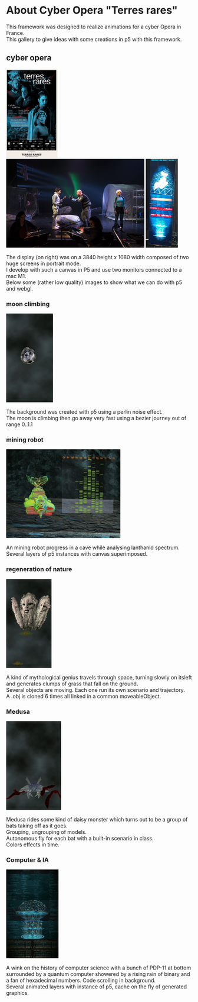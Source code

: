 # About Cyber Opera "Terres rares"  
This framework was designed to realize animations for a cyber Opera in France.  
This gallery to give ideas with some creations in p5 with this framework.     

## cyber opera 
<img src = './affiche.png' height = 240>   
<img src = './live.png' height = 240>
 <img src = './totem.png' height = 240>

The display (on right) was on a 3840 height x 1080 width composed of two huge screens in portrait mode.    
I develop with such a canvas in P5 and use two monitors connected to a mac M1.   
Below some (rather low quality) images to show what we can do with p5 and webgl.
### moon climbing 
<img src = './moon.png' height = 240>   

The background was created with p5 using a perlin noise effect.    
The moon is climbing then go away very fast using a bezier journey out of range 0..1.1 

### mining robot 
<img src = './robot.png' height = 240>   

An mining robot progress in a cave while analysing lanthanid spectrum.  
Several layers of p5 instances with canvas superimposed.   

### regeneration of nature
<img src = './treeman.png' height = 240>     

A kind of mythological genius travels through space, turning slowly on itsleft and generates clumps of grass that fall on the ground.   
Several objects are moving. Each one run its own scenario and trajectory.   
A .obj is cloned 6 times all linked in a common moveableObject. 
### Medusa 
<img src = './flyingbats.png' height = 240>

Medusa rides some kind of daisy monster which turns out to be a group of bats taking off as it goes.  
Grouping, ungrouping of models.   
Autonomous fly for each bat with a built-in scenario in class.  
Colors effects in time.    

### Computer & IA 
<img src = './computer.png' height = 240>

A wink on the history of computer science with a bunch of PDP-11 at bottom surrounded by a quantum computer showered by a rising rain of binary and a fan of hexadecimal numbers. Code scrolling in background.    
Several animated layers with instance of p5, cache on the fly of generated graphics.   




